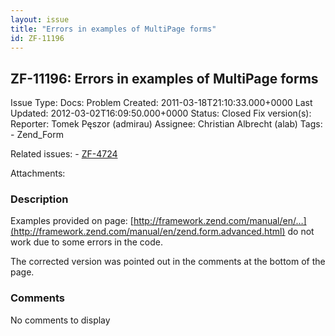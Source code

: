 ```yaml
---
layout: issue
title: "Errors in examples of MultiPage forms"
id: ZF-11196
---
```


ZF-11196: Errors in examples of MultiPage forms
-----------------------------------------------

 Issue Type: Docs: Problem Created: 2011-03-18T21:10:33.000+0000 Last Updated: 2012-03-02T16:09:50.000+0000 Status: Closed Fix version(s): 
 Reporter:  Tomek Pęszor (admirau)  Assignee:  Christian Albrecht (alab)  Tags: - Zend\_Form
 
 Related issues: - [ZF-4724](/issues/browse/ZF-4724)
 
 Attachments: 
### Description

Examples provided on page: [http://framework.zend.com/manual/en/…](http://framework.zend.com/manual/en/zend.form.advanced.html) do not work due to some errors in the code.

The corrected version was pointed out in the comments at the bottom of the page.

 

 

### Comments

No comments to display